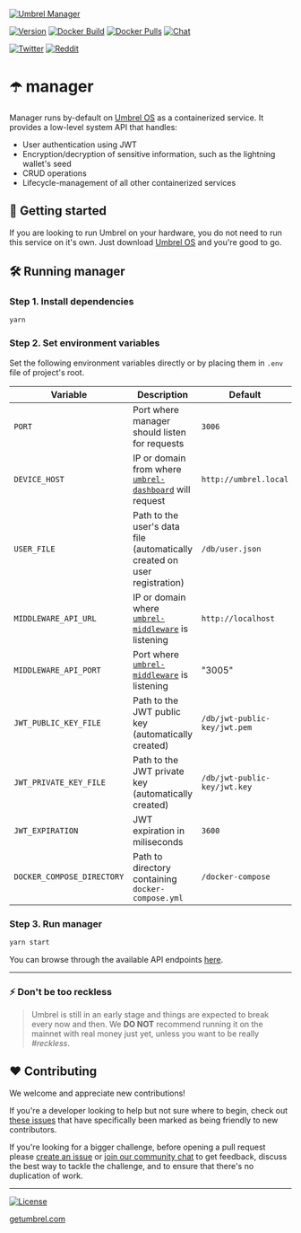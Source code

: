 [![Umbrel Manager](https://static.getumbrel.com/github/github-banner-umbrel-manager.svg)](https://github.com/getumbrel/umbrel-manager)

[![Version](https://img.shields.io/github/v/release/getumbrel/umbrel-manager?color=%235351FB&label=version)](https://github.com/getumbrel/umbrel-manager/releases)
[![Docker Build](https://img.shields.io/github/workflow/status/getumbrel/umbrel-manager/Docker%20build%20on%20push?color=%235351FB)](https://github.com/getumbrel/umbrel-manager/actions?query=workflow%3A"Docker+build+on+push")
[![Docker Pulls](https://img.shields.io/docker/pulls/getumbrel/manager?color=%235351FB)](https://hub.docker.com/repository/registry-1.docker.io/getumbrel/manager/tags?page=1)
[![Chat](https://img.shields.io/badge/chat%20on-telegram-%235351FB)](https://t.me/getumbrel)

[![Twitter](https://img.shields.io/twitter/follow/getumbrel?style=social)](https://twitter.com/getumbrel)
[![Reddit](https://img.shields.io/reddit/subreddit-subscribers/getumbrel?label=Subscribe%20%2Fr%2Fgetumbrel&style=social)](https://reddit.com/r/getumbrel)


# ☂️ manager

Manager runs by-default on [Umbrel OS](https://github.com/getumbrel/umbrel-os) as a containerized service. It provides a low-level system API that handles:
- User authentication using JWT
- Encryption/decryption of sensitive information, such as the lightning wallet's seed
- CRUD operations
- Lifecycle-management of all other containerized services

## 🚀 Getting started

If you are looking to run Umbrel on your hardware, you do not need to run this service on it's own. Just download [Umbrel OS](https://github.com/getumbrel/umbrel-os/releases) and you're good to go.

## 🛠 Running manager

### Step 1. Install dependencies
```sh
yarn
```

### Step 2. Set environment variables
Set the following environment variables directly or by placing them in `.env` file of project's root.

| Variable | Description | Default |
| ------------- | ------------- | ------------- |
| `PORT` | Port where manager should listen for requests | `3006` |
| `DEVICE_HOST` | IP or domain from where [`umbrel-dashboard`](https://github.com/getumbrel/umbrel-dashboard) will request | `http://umbrel.local` |
| `USER_FILE` | Path to the user's data file (automatically created on user registration) | `/db/user.json` |
| `MIDDLEWARE_API_URL` | IP or domain where [`umbrel-middleware`](https://github.com/getumbrel/umbrel-middleware) is listening | `http://localhost` |
| `MIDDLEWARE_API_PORT` | Port where [`umbrel-middleware`](https://github.com/getumbrel/umbrel-middleware) is listening | "3005" |
| `JWT_PUBLIC_KEY_FILE` | Path to the JWT public key (automatically created) | `/db/jwt-public-key/jwt.pem` |
| `JWT_PRIVATE_KEY_FILE` | Path to the JWT private key (automatically created) | `/db/jwt-public-key/jwt.key` |
| `JWT_EXPIRATION` | JWT expiration in miliseconds | `3600` |
| `DOCKER_COMPOSE_DIRECTORY` | Path to directory containing `docker-compose.yml` | `/docker-compose` |

### Step 3. Run manager
```sh
yarn start
```

You can browse through the available API endpoints [here](https://github.com/getumbrel/umbrel-manager/tree/master/routes/v1).

---

### ⚡️ Don't be too reckless

> Umbrel is still in an early stage and things are expected to break every now and then. We **DO NOT** recommend running it on the mainnet with real money just yet, unless you want to be really *#reckless*.

## ❤️ Contributing

We welcome and appreciate new contributions!

If you're a developer looking to help but not sure where to begin, check out [these issues](https://github.com/getumbrel/umbrel-manager/issues?q=is%3Aissue+is%3Aopen+label%3A%22good+first+issue%22) that have specifically been marked as being friendly to new contributors.

If you're looking for a bigger challenge, before opening a pull request please [create an issue](https://github.com/getumbrel/umbrel-manager/issues/new/choose) or [join our community chat](https://t.me/getumbrel) to get feedback, discuss the best way to tackle the challenge, and to ensure that there's no duplication of work.

---

[![License](https://img.shields.io/github/license/getumbrel/umbrel-manager?color=%235351FB)](https://github.com/getumbrel/umbrel-manager/blob/master/LICENSE)

[getumbrel.com](https://getumbrel.com)
